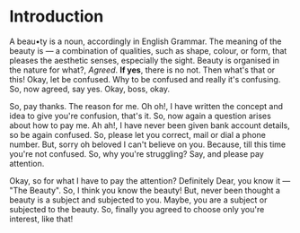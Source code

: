 # Introduction
A beau•ty is a noun, accordingly in English Grammar. The meaning of the beauty is — a combination of qualities, such as shape, colour, or form, that pleases the aesthetic senses, especially the sight. Beauty is organised in the nature for what?, <i>Agreed</i>.
<b>If yes</b>, there is no not. Then what's that or this! Okay, let be confused. Why to be confused and really it's confusing. So, now agreed, say yes. Okay, boss, okay.

So, pay thanks. The reason for me. Oh oh!, I have written the concept and idea to give you're confusion, that's it. So, now again a question arises about how to pay me. Ah ah!, I have never been given bank account details, so be again confused. So, please let you correct, mail or dial a phone number. But, sorry oh beloved I can't believe on you. Because, till this time you're not confused. So, why you're struggling? Say, and please pay attention.

Okay, so for what I have to pay the attention? Definitely Dear, you know it — "The Beauty". So, I think you know the beauty! But, never been thought a beauty is a subject and subjected to you. Maybe, you are a subject or subjected to the beauty. So, finally you agreed to choose only you're interest, like that! 


